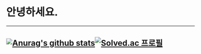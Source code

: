 
# 안녕하세요.
----------------------------------------
[![Anurag's github stats](https://github-readme-stats.vercel.app/api?username=csb9427&theme=onedark)](https://github.com/anuraghazra/github-readme-stats)[![Solved.ac 프로필](http://mazassumnida.wtf/api/v2/generate_badge?boj=csb9427)](https://solved.ac/csb9427)
----------------------------------------
<!--
**csb9427/csb9427** is a ✨ _special_ ✨ repository because its `README.md` (this file) appears on your GitHub profile.

Here are some ideas to get you started:

- 🔭 I’m currently working on ...
- 🌱 I’m currently learning ...
- 👯 I’m looking to collaborate on ...
- 🤔 I’m looking for help with ...
- 💬 Ask me about ...
- 📫 How to reach me: ...
- 😄 Pronouns: ...
- ⚡ Fun fact: ...
-->
